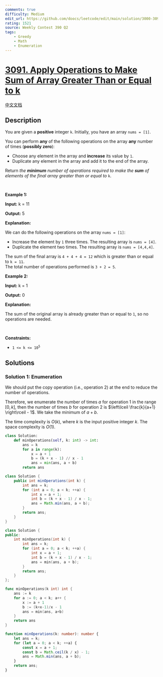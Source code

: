 ```yaml
---
comments: true
difficulty: Medium
edit_url: https://github.com/doocs/leetcode/edit/main/solution/3000-3099/3091.Apply%20Operations%20to%20Make%20Sum%20of%20Array%20Greater%20Than%20or%20Equal%20to%20k/README_EN.md
rating: 1521
source: Weekly Contest 390 Q2
tags:
    - Greedy
    - Math
    - Enumeration
---
```


# [3091. Apply Operations to Make Sum of Array Greater Than or Equal to k](https://leetcode.com/problems/apply-operations-to-make-sum-of-array-greater-than-or-equal-to-k)

[中文文档](/solution/3000-3099/3091.Apply%20Operations%20to%20Make%20Sum%20of%20Array%20Greater%20Than%20or%20Equal%20to%20k/README.md)

## Description

<p>You are given a <strong>positive</strong> integer <code>k</code>. Initially, you have an array <code>nums = [1]</code>.</p>

<p>You can perform <strong>any</strong> of the following operations on the array <strong>any</strong> number of times (<strong>possibly zero</strong>):</p>

<ul>
	<li>Choose any element in the array and <strong>increase</strong> its value by <code>1</code>.</li>
	<li>Duplicate any element in the array and add it to the end of the array.</li>
</ul>

<p>Return <em>the <strong>minimum</strong> number of operations required to make the <strong>sum</strong> of elements of the final array greater than or equal to </em><code>k</code>.</p>

<p>&nbsp;</p>
<p><strong class="example">Example 1:</strong></p>

<div class="example-block">
<p><strong>Input:</strong> <span class="example-io">k = 11</span></p>

<p><strong>Output:</strong> <span class="example-io">5</span></p>

<p><strong>Explanation:</strong></p>

<p>We can do the following operations on the array <code>nums = [1]</code>:</p>

<ul>
	<li>Increase the element by <code>1</code> three times. The resulting array is <code>nums = [4]</code>.</li>
	<li>Duplicate the element two times. The resulting array is <code>nums = [4,4,4]</code>.</li>
</ul>

<p>The sum of the final array is <code>4 + 4 + 4 = 12</code> which is greater than or equal to <code>k = 11</code>.<br />
The total number of operations performed is <code>3 + 2 = 5</code>.</p>
</div>

<p><strong class="example">Example 2:</strong></p>

<div class="example-block">
<p><strong>Input:</strong> <span class="example-io">k = 1</span></p>

<p><strong>Output:</strong> <span class="example-io">0</span></p>

<p><strong>Explanation:</strong></p>

<p>The sum of the original array is already greater than or equal to <code>1</code>, so no operations are needed.</p>
</div>

<p>&nbsp;</p>
<p><strong>Constraints:</strong></p>

<ul>
	<li><code>1 &lt;= k &lt;= 10<sup>5</sup></code></li>
</ul>

## Solutions

### Solution 1: Enumeration

We should put the copy operation (i.e., operation $2$) at the end to reduce the number of operations.

Therefore, we enumerate the number of times $a$ for operation $1$ in the range $[0, k]$, then the number of times $b$ for operation $2$ is $\left\lceil \frac{k}{a+1} \right\rceil - 1$. We take the minimum of $a+b$.

The time complexity is $O(k)$, where $k$ is the input positive integer $k$. The space complexity is $O(1)$.

<!-- tabs:start -->

```python
class Solution:
    def minOperations(self, k: int) -> int:
        ans = k
        for a in range(k):
            x = a + 1
            b = (k + x - 1) // x - 1
            ans = min(ans, a + b)
        return ans
```

```java
class Solution {
    public int minOperations(int k) {
        int ans = k;
        for (int a = 0; a < k; ++a) {
            int x = a + 1;
            int b = (k + x - 1) / x - 1;
            ans = Math.min(ans, a + b);
        }
        return ans;
    }
}
```

```cpp
class Solution {
public:
    int minOperations(int k) {
        int ans = k;
        for (int a = 0; a < k; ++a) {
            int x = a + 1;
            int b = (k + x - 1) / x - 1;
            ans = min(ans, a + b);
        }
        return ans;
    }
};
```

```go
func minOperations(k int) int {
	ans := k
	for a := 0; a < k; a++ {
		x := a + 1
		b := (k+x-1)/x - 1
		ans = min(ans, a+b)
	}
	return ans
}
```

```ts
function minOperations(k: number): number {
    let ans = k;
    for (let a = 0; a < k; ++a) {
        const x = a + 1;
        const b = Math.ceil(k / x) - 1;
        ans = Math.min(ans, a + b);
    }
    return ans;
}
```

<!-- tabs:end -->

<!-- end -->
